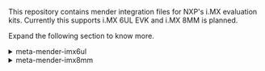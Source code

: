 <!--
Title: NXP® i.MX 6UltraLite Evaluation Kit
Category: Board Integrations, Yocto Project
Tags: nxp, yocto, warrior, imx6ul-evk

Author: Daniel Selvan D.
Organisation: Jasmin Infotech Pvt. Ltd

Date: 07.08.2020
Edited on 14.10.2020
-->

This repository contains mender integration files for NXP's i.MX evaluation kits. Currently this supports i.MX 6UL EVK and i.MX 8MM is planned.

Expand the following section to know more.

<details>
<summary>
meta-mender-imx6ul
</summary>

# Board description

The i.MX 6UltraLite processor is the first device in the i.MX product line to have a single Arm® **Cortex®-A7** core operating at speeds of up to **696 MHz**. This EVK enables an LCD display and audio playback as well as many connectivity options.

<!--Replace link without any text while pasting in Mender Hub
https://www.nxp.com/assets/images/en/dev-board-image/MCIMX6UL-EVK-BD.jpg
-->

**Development Board Image:**  
![MCIMX6UL-EVK-BD.jpg](https://www.nxp.com/assets/images/en/dev-board-image/MCIMX6UL-EVK-BD.jpg)

URL: [ i.MX6UltraLite Evaluation Kit - Technical and Functional Specifications](https://www.nxp.com/design/development-boards/i-mx-evaluation-and-development-boards/i-mx6ultralite-evaluation-kit:MCIMX6UL-EVK)

Wiki: [ i.MX 6 series](https://en.wikipedia.org/wiki/I.MX#i.MX_6_series)

# Test results

The Yocto Project releases in the table below have been tested by the Mender community. Please update it if you have tested this integration on other [Yocto Project releases](https://wiki.yoctoproject.org/wiki/Releases?target=_blank):

| Yocto Project | Build                                                                          | Runtime                                                                        |
| ------------- | ------------------------------------------------------------------------------ | ------------------------------------------------------------------------------ |
| warrior (2.7) | <img align="center" alt="test pass" width="28px" src="assets/test_pass.png" /> | <img align="center" alt="test pass" width="28px" src="assets/test_pass.png" /> |

**Build** Means that the Yocto Project build using this Mender integration completes without errors and outputs images.

**Runtime** Means that Mender has been verified to work on the board. For U-Boot-based boards, the [integration checklist](https://docs.mender.io/2.3/devices/yocto-project/bootloader-support/u-boot/integration-checklist#what-is-verified) has been verified.

# Getting started

## Prerequisites

- A supported Linux distribution and dependencies installed on your workstation/laptop as described in the [Yocto Mega Manual](https://www.yoctoproject.org/docs/2.7/mega-manual/mega-manual.html#detailed-supported-distros)

- Google repo tool [installed](https://hub.mender.io/t/google-repo/58/2) and in your `PATH`.

## Configuring the build

### Setup Yocto environment

#### 1. Initialise with custom manifest

Set the Yocto Project branch you are building for:

```bash
# set to your branch, make sure it is supported (see table above)
export BRANCH="warrior"
```

Create a directory for your `mender-imx6ul` setup to live in and clone the
meta information.

```bash
mkdir mender-imx6ul && cd mender-imx6ul
```

Initialise repo manifest:

```bash
repo init -u https://github.com/bgnetworks/meta-mender-community \
          -m meta-mender-imx6ul/scripts/manifest-imx6ul.xml \
          -b ${BRANCH}
```

Fetch layers in manifest:

```bash
repo sync -j $(nproc)
```

#### 2. Manual integration

<details>
<summary>Expand manual integration steps</summary>

- Initialise NXP's i.MX manifest

```bash
repo init -u https://source.codeaurora.org/external/imx/imx-manifest \
          -b imx-linux-warrior -m imx-4.19.35-1.1.0.xml
```

- Fetch manifest layers:

```bash
repo sync -j $(nproc)
```

- Clone `meta-mender-core`

```bash
cd sources/
git clone https://github.com/mendersoftware/meta-mender/tree/warrior -b warrior
```

</details>

## Setup build environment

Initialise the build environment:

1. For first build:

```bash
MACHINE=imx6ulevk DISTRO=fslc-framebuffer source setup-mender-environment imx6ul
```

2. For subsequent builds:

```bash
source setup-mender-environment imx6ul
```

### Configure Mender integration (optional)

<details>
<summary>If you're manually integrating Mender, follow these steps.</summary>

Add `meta-mender-core` to `conf/bblayers.conf`

```bash
bitbake-layers add-layer ../sources/meta-mender/meta-mender-core
```

#### 1. Change U-Boot source

By default `i.MX6 UL` uses Freescale Community BSP and you need to change it to official Freescale U-Boot. The reason is to have a sing U-Boot binary (`.imx`) instead of two binaries (`SPL` & `u-boot`)

```bash
cat >> ../sources/meta-freescale/conf/machine/include/imx-base.inc < EOF
# Now U-Boot will be built as .imx (no seperate SPL and u-boot.img)
IMX_DEFAULT_BOOTLOADER_mx6ul = "u-boot-imx"
EOF
```

Mender behaviour explained [here](https://hub.mender.io/t/mender-not-working-in-imx6-ul/1940/7?u=danie)

#### 2. Change U-Boot binary Name

As the U-Boot source is changed, machine configuration (`imx6ulevk.conf`) has to be updated accordlingly to use the correct output (`u-boot.imx`)

```bash
# Changing U-Boot suffix from img to imx
sed -i '/UBOOT_SUFFIX =/c\UBOOT_SUFFIX = "imx"' ../sources/meta-freescale/conf/machine/imx6ulevk.conf
# Deleting SPL name
sed -i '/SPL_BINARY = "SPL"/d' ../sources/meta-freescale/conf/machine/imx6ulevk.conf
# Updating wks file to use u-boot.imx
sed -i '/WKS_FILE =/c\WKS_FILE = "imx-uboot-bootpart.wks.in"' ../sources/meta-freescale/conf/machine/imx6ulevk.conf
```

By default the U-Boot binary is named `u-boot-dtb.imx` but you need to change it to `u-boot.imx` so as to align with the updated `.wks` file.

Add the following lines to `../sources/poky/meta/recipes-bsp/u-boot/u-boot.inc`

```bash
# Rename u-boot-dtb.imx to u-boot.imx as recognised my mender module for packaging
[ -f ${B}/${config}/u-boot-dtb.imx ] &&
    # If u-boot-dtb.imx presents, create softlink to u-boot.imx
    ln -sf ${B}/${config}/u-boot-dtb.imx ${B}/${config}/u-boot.imx
```

In `conf/local.conf`

```bash
cat >> conf/local.conf < EOF

# This sets the offset where the bootloader should be placed,
# counting from the start of the storage medium
# The offset is specified in units of 512-byte sectors
MENDER_IMAGE_BOOTLOADER_BOOTSECTOR_OFFSET = "2"

# File to be written directly into the boot sector
MENDER_IMAGE_BOOTLOADER_FILE = "u-boot.imx"
EOF
```

#### 3. Adding Mender as a dependency to U-Boot

Now you need to add the mender dependency to U-Boot

```bash
cat >> ../sources/meta-freescale/recipes-bsp/u-boot/u-boot-imx_2018.03.bb < EOF

# Adding mender conf as requirement for U-Boot
require recipes-bsp/u-boot/u-boot-mender.inc

# Package name override
# See https://www.yoctoproject.org/docs/2.7/ref-manual/ref-manual.html
RPROVIDES_${PN} += "u-boot"

# Specific to U-Boot versions prior to v2018.05
SRC_URI_append = " file://0005-fw_env_main.c-Fix-incorrect-size-for-malloc-ed-strin.patch"
EOF

cat >> conf/local.conf < EOF
# See https://docs.mender.io/2.3/artifacts/yocto-project/image-configuration/features
# for details
MENDER_FEATURES_ENABLE_append = " mender-uboot mender-image-sd"
EOF
```

Download the `0005-fw_env_main.c-Fix-incorrect-size-for-malloc-ed-strin.patch` from Mender. [This is a known bug in U-Boot versions prior to v2018.05](https://github.com/mendersoftware/mender-docs/blob/849476a8979d98c620a1bdf9d99168c80a4278a3/201.Troubleshooting/01.Yocto-project-build/docs.md#do_mender_uboot_auto_configure-fails-when-executing-toolsenvfw_printenv--l-fw_printenvlock)

```bash
curl https://raw.githubusercontent.com/mendersoftware/meta-mender/27f9e8dabf461d59dec4d94bd93d6b7207be0040/meta-mender-core/recipes-bsp/u-boot/patches/0005-fw_env_main.c-Fix-incorrect-size-for-malloc-ed-strin.patch?target=_blank  > ../sources/meta-mender/meta-mender-core/recipes-bsp/u-boot/patches/0005-fw_env_main.c-Fix-incorrect-size-for-malloc-ed-strin.patch
```

**Note**: If error occurs in patching `0003-Integration-of-Mender-boot-code-into-U-Boot.patch` modify the patch as follows, (_tested for `u-boot-imx` with `warrior`_)

```bash
cat > ../sources/meta-mender/meta-mender-core/recipes-bsp/u-boot/patches/0003-Integration-of-Mender-boot-code-into-U-Boot.patch < EOF
From 512c08a0ed07c8798d628c5a6420c59ba5188656 Mon Sep 17 00:00:00 2001
From: Marcin Pasinski <marcin.pasinski@northern.tech>
Date: Wed, 31 Jan 2018 18:10:04 +0100
Subject: [PATCH 3/3] Integration of Mender boot code into U-Boot.

Signed-off-by: Kristian Amlie <kristian.amlie@mender.io>
Signed-off-by: Maciej Borzecki <maciej.borzecki@rndity.com>
Signed-off-by: Marcin Pasinski <marcin.pasinski@northern.tech>
---
 include/env_default.h     | 3 +++
 scripts/Makefile.autoconf | 3 ++-
 2 files changed, 5 insertions(+), 1 deletion(-)

diff --git a/include/env_default.h b/include/env_default.h
index 54d8124..9cf272c 100644
--- a/include/env_default.h
+++ b/include/env_default.h
@@ -9,6 +9,7 @@
  */

 #include <env_callback.h>
+#include <env_mender.h>

 #ifdef DEFAULT_ENV_INSTANCE_EMBEDDED
 env_t environment __UBOOT_ENV_SECTION__ = {
@@ -22,6 +23,7 @@
 #else
 const uchar default_environment[] = {
 #endif
+	MENDER_ENV_SETTINGS
 #ifdef	CONFIG_ENV_CALLBACK_LIST_DEFAULT
 	ENV_CALLBACK_VAR "=" CONFIG_ENV_CALLBACK_LIST_DEFAULT "\0"
 #endif
diff --git a/scripts/Makefile.autoconf b/scripts/Makefile.autoconf
index 00b8fb3..e312c80 100644
--- a/scripts/Makefile.autoconf
+++ b/scripts/Makefile.autoconf
@@ -111,7 +111,8 @@
 	echo \#include \<configs/$(CONFIG_SYS_CONFIG_NAME).h\>;		\
 	echo \#include \<asm/config.h\>;				\
 	echo \#include \<linux/kconfig.h\>;				\
-	echo \#include \<config_fallbacks.h\>;)
+	echo \#include \<config_fallbacks.h\>;				\
+	echo \#include \<config_mender.h\>;)
 endef

 include/config.h: scripts/Makefile.autoconf create_symlink FORCE
--
2.7.4

EOF
```

#### 4. Setting kernel address in mender bootcmd

NXP uses `loadaddr` and Mender uses `kernel_addr_r` in `bootcmd` and thus you need to fix it.

```bash
cat >> ../sources/meta-mender/meta-mender-core/recipes-bsp/u-boot/u-boot-mender-common.inc > EOF
# Setting loadaddr as kernel_addr_r
# Mender uses kernel address instead of load address in bootcmd
MENDER_UBOOT_PRE_SETUP_COMMANDS = "setenv kernel_addr_r \${loadaddr}"
EOF
```

REF: [kernel_addr_r](https://hub.mender.io/t/mender-integration-error-no-block-device-in-imx6-ul/1953/10?u=danie) in mender bootcmd

#### 5. Misc configurations

These are specific to `i.MX 6UL` and are required for successful integration.

```bash
cat >> conf/local.conf < EOF
# The name of the image or update that will be built
# This is what the device will report that it is running
# and different updates must have different names
MENDER_ARTIFACT_NAME = "release-1"

# MENDER_FEATURES settings and the inherit of mender-full
INHERIT += "mender-full"

# The storage device holding all partitions
# See https://docs.mender.io/2.3/devices/yocto-project/partition-configuration#configuring-storage
# for more information
MENDER_STORAGE_DEVICE = "/dev/mmcblk1"

# Disabling mender's data grow service
# hat extends the image to fully occupy the SD card
MENDER_FEATURES_DISABLE_append = " mender-growfs-data"

# Disable the UEFI image
MENDER_FEATURES_DISABLE_append = " mender-grub mender-image-uefi"

# Disabling boot partition from mender image
# Mender use rootfs /boot to store and boot kernel & DTBs
MENDER_BOOT_PART_SIZE_MB = "0"
EOF
```

</details>

### Configure Mender server URL (optional)

This section is not required for a successful build but images that are generated by default are only suitable for usage with the Mender client in [Standalone deployments](https://docs.mender.io/2.3/architecture/standalone-deployments), due to lack of server configuration.

You can edit the `conf/local.conf` file to provide your Mender server configuration, ensuring the generated images and Mender Artifacts are connecting to the Mender server that you are using. There should already be a commented section in the generated `conf/local.conf` file and you can simply uncomment the relevant configuration options and assign appropriate values to them.

Build for Hosted Mender:

```bitbake
# To get your tenant token:
# - log in to https://hosted.mender.io
# - click your email at the top right and then "My organization"
# - press the "COPY TO CLIPBOARD"
# - assign content of clipboard to MENDER_TENANT_TOKEN
#
MENDER_SERVER_URL = "https://hosted.mender.io"
MENDER_TENANT_TOKEN = "<copy token here>"
```

Build for Mender demo server:

```bitbake
# https://docs.mender.io/getting-started/create-a-test-environment
#
# Update IP address to match the machine running the Mender demo server
MENDER_DEMO_HOST_IP_ADDRESS = "192.168.0.100"
```

**Note**: If you are facing issues with demo server authentication, change the certificate for Mender server as well as client

See also: [ Replacing keys and certificates](https://docs.mender.io/2.3/administration/certificates-and-keys#replacing-keys-and-certificates)

After changing the certificate, place `server.crt` into the client. You can either place them at `/etc/mender/server.crt` in client or you can follow along to automate it during the build phase.

```bash
export crt_dir=<your_certificates_folder>
mkdir -p ../sources/meta-mender/meta-mender-core/recipes-mender/mender/files
cp crt_dir/server.crt ../sources/meta-mender/meta-mender-core/recipes-mender/mender/files
```

Create or append `../sources/meta-mender/meta-mender-core/recipes-mender/mender/mender_%.bbappend` with following contents.

```bash
cat >> ../sources/meta-mender/meta-mender-core/recipes-mender/mender/mender_%.bbappend < EOF

# Helper function to place the mender connection
# & update certificates on the build.
FILESEXTRAPATHS_prepend := "${THISDIR}/files:"
SRC_URI_append = " file://server.crt"
EOF
```

REF: [Mender server authorization error](https://hub.mender.io/t/mender-server-authorization-error-demo-crt-is-missing-in-imx-6ul-evk-yocto-build/1981/4?u=danie)

### Building the image

You can now proceed with building an image:

```bash
bitbake core-image-base
```

Replace `core-image-base` with your desired image target.

### Using the build output

After a successful build, the images and build artifacts are placed in `tmp/deploy/images/imx6ulevk/`.

The disk image (with`.sdimg` suffix) is used to provision the device storage for devices without Mender running already.

**Note**: `.wic.gz` won't contain the [Mender partitions](https://docs.mender.io/2.3/devices/general-system-requirements#partition-layout) and may cause runtime errors. [Ref here](https://hub.mender.io/t/mender-is-not-creating-partitions-in-imx6-ul/1924/3?u=danie)

The files of interest are are,

```bash
$ ls -l *sdimg*
-rw-r--r-- core-image-base-imx6ulevk-20200805132400.sdimg
-rw-r--r-- core-image-base-imx6ulevk-20200805132400.sdimg.bz2
```

Please proceed to [the official documentation on provisioning a new device](https://docs.mender.io/artifacts/provisioning-a-new-device?target=_blank) for steps to do this.

On the other hand, if you already have Mender running on your device and want to deploy a rootfs update using this build, you should use the [Mender Artifact](https://docs.mender.io/2.3/architecture/mender-artifacts) files, which have `.mender` suffix. You can either deploy this Artifact in managed mode with the Mender server as described in [Deploy to physical devices](https://docs.mender.io/2.3/getting-started/on-premise-installation/deploy-a-system-update-demo?target=_blank) or by using the Mender client only in [Standalone deployments](https://docs.mender.io/2.3/architecture/standalone-deployments?target=_blank).

# References

1. The official [Mender documentation](https://docs.mender.io/) explains how Mender works. This is simply a board-specific complement to the official documentation.

2. i.MX Repo Manifest [README](https://source.codeaurora.org/external/imx/imx-manifest/tree/README?h=imx-linux-warrior)

3. meta-mender - [GitHub](https://github.com/mendersoftware/meta-mender/tree/warrior)

4. [Mender not working in i.MX6 UL](https://hub.mender.io/t/mender-not-working-in-imx6-ul/1940)

5. [Mender integration error (No block device) in i.MX6 UL](https://hub.mender.io/t/mender-integration-error-no-block-device-in-imx6-ul/1953)

6. [Kernel signing error after mender integration in i.MX 6UL](https://hub.mender.io/t/kernel-signing-error-after-mender-integration-in-imx-6ul/2002/4?u=danie)

7. [Mender is not creating partitions in i.MX6 UL](https://hub.mender.io/t/mender-is-not-creating-partitions-in-imx6-ul/1924)

8. [Partition grow error on i.MX6 UL EVK](https://hub.mender.io/t/partition-grow-error-on-imx6ul-evk/1902/3)

# Known issues

- Network not starting on boot for `core-image-base` build, to fix refer [Mender Tutorial - How to configure networking using systemd in Yocto Project](https://hub.mender.io/t/how-to-configure-networking-using-systemd-in-yocto-project/1097)
</details>

<details>
<summary>meta-mender-imx8mm</summary>

# TODO:

**Add i.MX 8MM repo and integration doc**

</details>
